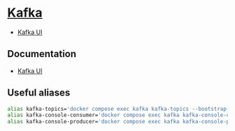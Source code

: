 # [Kafka](https://kafka.apache.org/documentation)

- [Kafka UI](http://127.0.0.1:8080)

## Documentation

- [Kafka UI](https://docs.kafka-ui.provectus.io/configuration/quick-start)

## Useful aliases

```bash
alias kafka-topics='docker compose exec kafka kafka-topics --bootstrap-server 127.0.0.1:9092'
alias kafka-console-consumer='docker compose exec kafka kafka-console-consumer --bootstrap-server 127.0.0.1:9092'
alias kafka-console-producer='docker compose exec kafka kafka-console-producer --bootstrap-server 127.0.0.1:9092'
```
